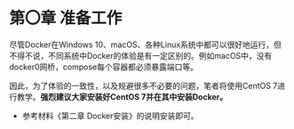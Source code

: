 # 第〇章 准备工作

尽管Docker在Windows 10、macOS、各种Linux系统中都可以很好地运行，但不得不说，不同系统中Docker的体验是有一定区别的。例如macOS中，没有docker0网桥，compose每个容器都必须暴露端口等。

因此，为了体验的一致性，以及规避很多不必要的问题，笔者将使用CentOS 7进行教学。**强烈建议大家安装好CentOS 7并在其中安装Docker。** 

* 参考材料《第二章 Docker安装》的说明安装即可。


